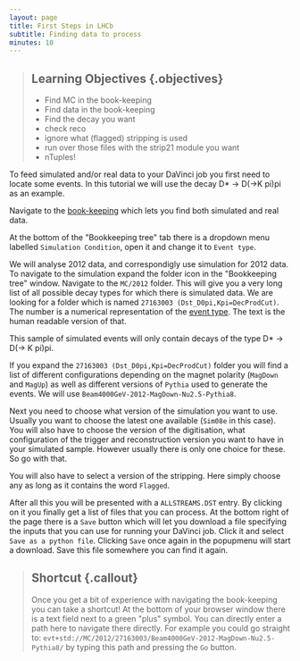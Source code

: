 ```yaml
---
layout: page
title: First Steps in LHCb
subtitle: Finding data to process
minutes: 10
---
```

> ## Learning Objectives {.objectives}
>
> * Find MC in the book-keeping
> * Find data in the book-keeping
> * Find the decay you want
> * check reco
> * ignore what (flagged) stripping is used
> * run over those files with the strip21 module you want
> * nTuples!

To feed simulated and/or real data to your DaVinci job you first
need to locate some events. In this tutorial we will use the
decay D* -> D(->K pi)pi as an example.

Navigate to the [book-keeping](https://lhcb-portal-dirac.cern.ch/DIRAC/?view=tabs&theme=Grey&url_state=1|*LHCbDIRAC.BookkeepingBrowser.classes.BookkeepingBrowser:,) which lets you find both simulated
and real data.

At the bottom of the "Bookkeeping tree" tab there is a dropdown menu
labelled `Simulation Condition`, open it and change it to `Event
type`.

We will analyse 2012 data, and correspondigly use simulation for 2012
data. To navigate to the simulation expand the folder icon in the
"Bookkeeping tree" window. Navigate to the `MC/2012` folder. This will
give you a very long list of all possible decay types for which there
is simulated data. We are looking for a folder which is named
`27163003 (Dst_D0pi,Kpi=DecProdCut)`. The number is a numerical
representation of the [event
type](https://cds.cern.ch/record/855452?ln=en).  The text is the human
readable version of that.

This sample of simulated events will only contain decays of the type
D* -> D(-> K pi)pi.

If you expand the `27163003 (Dst_D0pi,Kpi=DecProdCut)` folder you
will find a list of different configurations depending on the
magnet polarity (`MagDown` and `MagUp`) as well as different
versions of `Pythia` used to generate the events. We will use
`Beam4000GeV-2012-MagDown-Nu2.5-Pythia8`.

Next you need to choose what version of the simulation you want to
use. Usually you want to choose the latest one available (`Sim08e` in
this case). You will also have to choose the version of the
digitisation, what configuration of the trigger and reconstruction
version you want to have in your simulated sample. However usually
there is only one choice for these. So go with that.

You will also have to select a version of the stripping. Here simply
choose any as long as it contains the word `Flagged`.

After all this you will be presented with a `ALLSTREAMS.DST` entry. By
clicking on it you finally get a list of files that you can
process. At the bottom right of the page there is a `Save` button
which will let you download a file specifying the inputs that you can
use for running your DaVinci job. Click it and select `Save as a
python file`. Clicking `Save` once again in the popupmenu will start a
download. Save this file somewhere you can find it again.

> ## Shortcut {.callout}
>
> Once you get a bit of experience with navigating the book-keeping you
> can take a shortcut! At the bottom of your browser window there is a
> text field next to a green "plus" symbol. You can directly enter a
> path here to navigate there directly. For example you could go
> straight to:
> `evt+std://MC/2012/27163003/Beam4000GeV-2012-MagDown-Nu2.5-Pythia8/`
> by typing this path and pressing the `Go` button.

